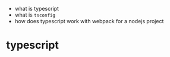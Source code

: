 
- what is typescript 
- what is `tsconfig`
- how does typescript work with webpack for a nodejs project 



# typescript 



